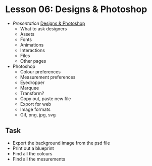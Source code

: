 # Lesson 06: Designs & Photoshop

- _Presentation_ [Designs & Photoshop](https://docs.google.com/presentation/d/1TDLptEqlJ1BSKlcBQ5Pz61DimugtVuttBuVT14mVdIE/edit#slide=id.p)
  - What to ask designers
  - Assets
  - Fonts
  - Animations
  - Interactions
  - Files
  - Other pages
- Photoshop
  - Colour preferences
  - Measurement preferences
  - Eyedropper
  - Marquee
  - Transform?
  - Copy out, paste new file
  - Export for web
  - Image formats
  - Gif, png, jpg, svg

## Task

- Export the background image from the psd file
- Print out a blueprint
- Find all the colours
- Find all the mesurements